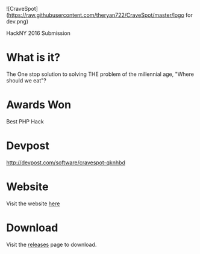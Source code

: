 ![CraveSpot](https://raw.githubusercontent.com/theryan722/CraveSpot/master/logo for dev.png)

HackNY 2016 Submission

# What is it?
The One stop solution to solving THE problem of the millennial age, "Where should we eat"?

# Awards Won
Best PHP Hack

# Devpost
http://devpost.com/software/cravespot-qknhbd

# Website
Visit the website [here](http://ryanoday.com/hackathons/cravespot/site/)

# Download
Visit the [releases](https://github.com/theryan722/CraveSpot/releases) page to download.

